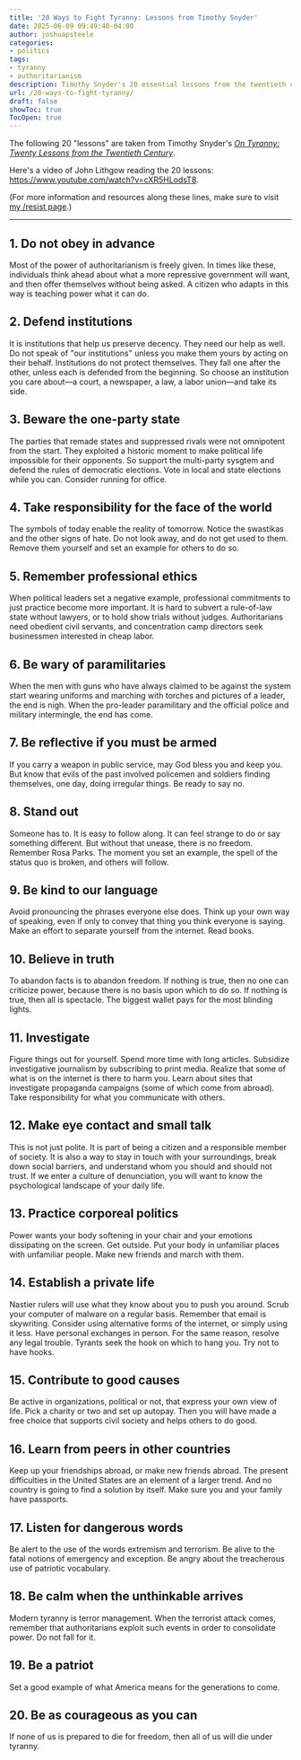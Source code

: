 ```yaml
---
title: '20 Ways to Fight Tyranny: Lessons from Timothy Snyder'
date: 2025-06-09 09:49:40-04:00
author: joshuapsteele
categories:
- politics
tags:
- tyranny
- authoritarianism
description: Timothy Snyder's 20 essential lessons from the twentieth century on resisting authoritarianism and defending freedom in dark times.
url: /20-ways-to-fight-tyranny/
draft: false
showToc: true
TocOpen: true
---
```

The following 20 "lessons" are taken from Timothy Snyder's [*On Tyranny: Twenty Lessons from the Twentieth Century*](https://amzn.to/3SFZkke).

Here's a video of John Lithgow reading the 20 lessons: https://www.youtube.com/watch?v=cXR5HLodsT8.

(For more information and resources along these lines, make sure to visit [my /resist page](/resist).)

---

## 1. Do not obey in advance

Most of the power of authoritarianism is freely given. In times like these, individuals think ahead about what a more repressive government will want, and then offer themselves without being asked. A citizen who adapts in this way is teaching power what it can do.

## 2. Defend institutions

It is institutions that help us preserve decency. They need our help as well. Do not speak of "our institutions" unless you make them yours by acting on their behalf. Institutions do not protect themselves. They fall one after the other, unless each is defended from the beginning. So choose an institution you care about—a court, a newspaper, a law, a labor union—and take its side.

## 3. Beware the one-party state

The parties that remade states and suppressed rivals were not omnipotent from the start. They exploited a historic moment to make political life impossible for their opponents. So support the multi-party sysgtem and defend the rules of democratic elections. Vote in local and state elections while you can. Consider running for office.

## 4. Take responsibility for the face of the world

The symbols of today enable the reality of tomorrow. Notice the swastikas and the other signs of hate. Do not look away, and do not get used to them. Remove them yourself and set an example for others to do so.

## 5. Remember professional ethics

When political leaders set a negative example, professional commitments to just practice become more important. It is hard to subvert a rule-of-law state without lawyers, or to hold show trials without judges. Authoritarians need obedient civil servants, and concentration camp directors seek businessmen interested in cheap labor.

## 6. Be wary of paramilitaries

When the men with guns who have always claimed to be against the system start wearing uniforms and marching with torches and pictures of a leader, the end is nigh. When the pro-leader paramilitary and the official police and military intermingle, the end has come.

## 7. Be reflective if you must be armed

If you carry a weapon in public service, may God bless you and keep you. But know that evils of the past involved policemen and soldiers finding themselves, one day, doing irregular things. Be ready to say no.

## 8. Stand out

Someone has to. It is easy to follow along. It can feel strange to do or say something different. But without that unease, there is no freedom. Remember Rosa Parks. The moment you set an example, the spell of the status quo is broken, and others will follow.

## 9. Be kind to our language

Avoid pronouncing the phrases everyone else does. Think up your own way of speaking, even if only to convey that thing you think everyone is saying. Make an effort to separate yourself from the internet. Read books.

## 10. Believe in truth

To abandon facts is to abandon freedom. If nothing is true, then no one can criticize power, because there is no basis upon which to do so. If nothing is true, then all is spectacle. The biggest wallet pays for the most blinding lights.

## 11. Investigate

Figure things out for yourself. Spend more time with long articles. Subsidize investigative journalism by subscribing to print media. Realize that some of what is on the internet is there to harm you. Learn about sites that investigate propaganda campaigns (some of which come from abroad). Take responsibility for what you communicate with others.

## 12. Make eye contact and small talk

This is not just polite. It is part of being a citizen and a responsible member of society. It is also a way to stay in touch with your surroundings, break down social barriers, and understand whom you should and should not trust. If we enter a culture of denunciation, you will want to know the psychological landscape of your daily life.

## 13. Practice corporeal politics

Power wants your body softening in your chair and your emotions dissipating on the screen. Get outside. Put your body in unfamiliar places with unfamiliar people. Make new friends and march with them.

## 14. Establish a private life

Nastier rulers will use what they know about you to push you around. Scrub your computer of malware on a regular basis. Remember that email is skywriting. Consider using alternative forms of the internet, or simply using it less. Have personal exchanges in person. For the same reason, resolve any legal trouble. Tyrants seek the hook on which to hang you. Try not to have hooks.

## 15. Contribute to good causes

Be active in organizations, political or not, that express your own view of life. Pick a charity or two and set up autopay. Then you will have made a free choice that supports civil society and helps others to do good.

## 16. Learn from peers in other countries

Keep up your friendships abroad, or make new friends abroad. The present difficulties in the United States are an element of a larger trend. And no country is going to find a solution by itself. Make sure you and your family have passports.

## 17. Listen for dangerous words

Be alert to the use of the words extremism and terrorism. Be alive to the fatal notions of emergency and exception. Be angry about the treacherous use of patriotic vocabulary.

## 18. Be calm when the unthinkable arrives

Modern tyranny is terror management. When the terrorist attack comes, remember that authoritarians exploit such events in order to consolidate power. Do not fall for it.

## 19. Be a patriot

Set a good example of what America means for the generations to come.

## 20. Be as courageous as you can

If none of us is prepared to die for freedom, then all of us will die under tyranny.